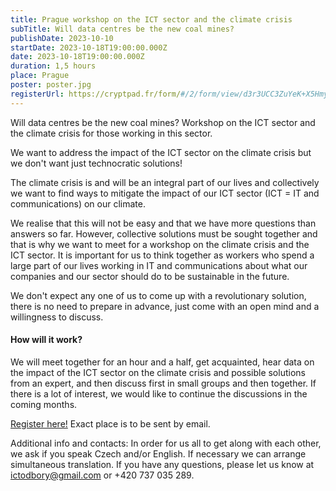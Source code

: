 ```yaml
---
title: Prague workshop on the ICT sector and the climate crisis
subTitle: Will data centres be the new coal mines?
publishDate: 2023-10-10
startDate: 2023-10-18T19:00:00.000Z
date: 2023-10-18T19:00:00.000Z
duration: 1,5 hours
place: Prague
poster: poster.jpg
registerUrl: https://cryptpad.fr/form/#/2/form/view/d3r3UCC3ZuYeK+X5HmydC3YvdKB-ItJJ8VmUUY8m+6A/
---
```

Will data centres be the new coal mines? Workshop on the ICT sector and the climate crisis for those working in this sector.

We want to address the impact of the ICT sector on the climate crisis but we don't want just technocratic solutions!

The climate crisis is and will be an integral part of our lives and collectively we want to find ways to mitigate the impact of our ICT sector (ICT = IT and communications) on our climate.

We realise that this will not be easy and that we have more questions than answers so far. However, collective solutions must be sought together and that is why we want to meet for a workshop on the climate crisis and the ICT sector. It is important for us to think together as workers who spend a large part of our lives working in IT and communications about what our companies and our sector should do to be sustainable in the future.

We don't expect any one of us to come up with a revolutionary solution, there is no need to prepare in advance, just come with an open mind and a willingness to discuss.

#### How will it work?

We will meet together for an hour and a half, get acquainted, hear data on the impact of the ICT sector on the climate crisis and possible solutions from an expert, and then discuss first in small groups and then together. If there is a lot of interest, we would like to continue the discussions in the coming months.

[Register here!](https://cryptpad.fr/form/#/2/form/view/d3r3UCC3ZuYeK+X5HmydC3YvdKB-ItJJ8VmUUY8m+6A/)
Exact place is to be sent by email.

Additional info and contacts:
In order for us all to get along with each other, we ask if you speak Czech and/or English. If necessary we can arrange simultaneous translation.
If you have any questions, please let us know at ictodbory@gmail.com or +420 737 035 289.
